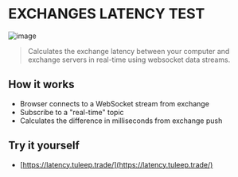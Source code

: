 # EXCHANGES LATENCY TEST

![image](https://user-images.githubusercontent.com/893837/229360470-8db0756c-8291-46ed-bc94-f1ef6ba3e7d9.png)

> Calculates the exchange latency between your computer and exchange servers in real-time using websocket data streams.

## How it works

- Browser connects to a WebSocket stream from exchange
- Subscribe to a "real-time" topic
- Calculates the difference in milliseconds from exchange push

## Try it yourself

- [https://latency.tuleep.trade/](https://latency.tuleep.trade/)

